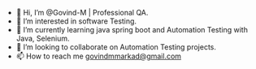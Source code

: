 - 👋 Hi, I’m @Govind-M | Professional QA.
- 👀 I’m interested in software Testing.
- 🌱 I’m currently learning java spring boot and Automation Testing with Java, Selenium.
- 💞️ I’m looking to collaborate on Automation Testing projects.
- 📫 How to reach me govindmmarkad@gmail.com

